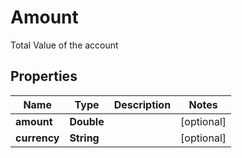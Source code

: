 

# Amount

Total Value of the account

## Properties

| Name | Type | Description | Notes |
|------------ | ------------- | ------------- | -------------|
|**amount** | **Double** |  |  [optional] |
|**currency** | **String** |  |  [optional] |




